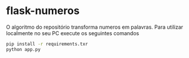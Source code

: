 # flask-numeros

O algoritmo do repositório transforma numeros em palavras.
Para utilizar localmente no seu PC execute os seguintes comandos

``` bash
pip install -r requirements.txr
python app.py
```
